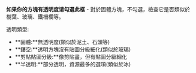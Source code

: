 **如果你的方塊有透明度请勾選此框** - 對於固體方塊，不勾選，檢查它是否類似於樹葉、玻璃、鐵柵欄等。

透明類型:

* **固體:**無透明度(類似於泥土、石頭等)
* **鏤空:**透明方塊沒有貼圖分級細化(類似於玻璃)
* **剪貼貼圖分級:**像剪貼畫，但有貼圖分級細化
* **半透明:**部分透明，資源最多的選項(類似於冰)